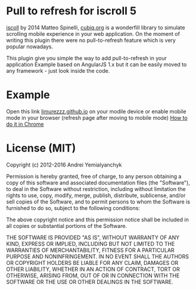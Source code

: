 # Pull to refresh for iscroll 5
[iscoll](http://iscrolljs.com) by 2014 Matteo Spinelli, [cubiq.org](http://cubiq.org) is a wonderfill library to simulate scrolling mobile experience in your web application.
On the moment of writing this plugin there were no pull-to-refresh feature  which is very popular nowadays.

This plugin give you simple the way to add pull-to-refresh in your application
Example based on AngularJS 1.x but it can be easily moved to any framework - just look inside the code.

# Example
Open this link [limurezzz.github.io](http://limurezzz.github.io) on your modile device or enable mobile mode in your browser (refresh page after moving to mobile mode)
[How to do it in Chrome](https://developers.google.com/web/tools/chrome-devtools/device-mode/)

# License (MIT)
Copyright (c) 2012-2016 Andrei Yemialyanchyk

Permission is hereby granted, free of charge, to any person obtaining a copy of this software and associated documentation files (the "Software"), to deal in the Software without restriction, including without limitation the rights to use, copy, modify, merge, publish, distribute, sublicense, and/or sell copies of the Software, and to permit persons to whom the Software is furnished to do so, subject to the following conditions:

The above copyright notice and this permission notice shall be included in all copies or substantial portions of the Software.

THE SOFTWARE IS PROVIDED "AS IS", WITHOUT WARRANTY OF ANY KIND, EXPRESS OR IMPLIED, INCLUDING BUT NOT LIMITED TO THE WARRANTIES OF MERCHANTABILITY, FITNESS FOR A PARTICULAR PURPOSE AND NONINFRINGEMENT. IN NO EVENT SHALL THE AUTHORS OR COPYRIGHT HOLDERS BE LIABLE FOR ANY CLAIM, DAMAGES OR OTHER LIABILITY, WHETHER IN AN ACTION OF CONTRACT, TORT OR OTHERWISE, ARISING FROM, OUT OF OR IN CONNECTION WITH THE SOFTWARE OR THE USE OR OTHER DEALINGS IN THE SOFTWARE.
